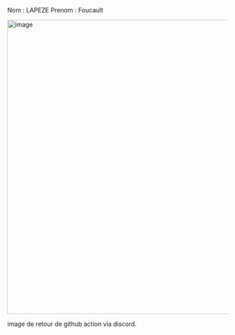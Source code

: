 Nom : LAPEZE 
Prenom : Foucault


<img width="779" height="673" alt="image" src="https://github.com/user-attachments/assets/a5933cae-1b05-4184-a39b-9a79f4d97c37" />

image de retour de github action via discord.
